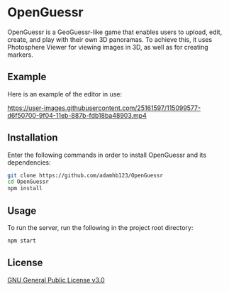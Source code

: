 # OpenGuessr

OpenGuessr is a GeoGuessr-like game that enables users to upload, edit, create, and play with their own 3D panoramas. To achieve this, it uses Photosphere Viewer for viewing images in 3D, as well as for creating markers.
## Example
Here is an example of the editor in use:

https://user-images.githubusercontent.com/25161597/115099577-d6f50700-9f04-11eb-887b-fdb18ba48903.mp4

## Installation

Enter the following commands in order to install OpenGuessr and its dependencies:

```bash
git clone https://github.com/adamhb123/OpenGuessr
cd OpenGuessr
npm install
```

## Usage
To run the server, run the following in the project root directory:

```bash
npm start
```

## License
[GNU General Public License v3.0](https://choosealicense.com/licenses/gpl-3.0/)
